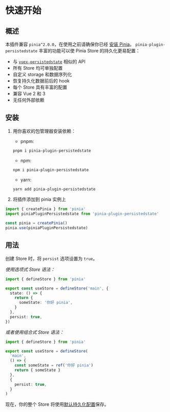 # 快速开始

## 概述

本插件兼容 `pinia^2.0.0`，在使用之前请确保你已经 [安装 Pinia](https://pinia.vuejs.org/zh/getting-started.html)。 `pinia-plugin-persistedstate` 丰富的功能可以使 Pinia Store 的持久化更易配置：

-   与 [`vuex-persistedstate`](https://github.com/robinvdvleuten/vuex-persistedstate) 相似的 API
-   所有 Store 均可单独配置
-   自定义 storage 和数据序列化
-   恢复持久化数据前后的 hook
-   每个 Store 具有丰富的配置
-   兼容 Vue 2 和 3
-   无任何外部依赖

## 安装

1. 用你喜欢的包管理器安装依赖：

    - pnpm:

    ```sh
    pnpm i pinia-plugin-persistedstate
    ```

    - npm:

    ```sh
    npm i pinia-plugin-persistedstate
    ```

    - yarn:

    ```sh
    yarn add pinia-plugin-persistedstate
    ```

2. 将插件添加到 pinia 实例上

```ts
import { createPinia } from 'pinia'
import piniaPluginPersistedstate from 'pinia-plugin-persistedstate'

const pinia = createPinia()
pinia.use(piniaPluginPersistedstate)
```

## 用法

创建 Store 时，将 `persist` 选项设置为 `true`。

_使用选项式 Store 语法：_

```ts
import { defineStore } from 'pinia'

export const useStore = defineStore('main', {
  state: () => {
    return {
      someState: '你好 pinia',
    }
  },
  persist: true,
})
```

_或者使用组合式 Store 语法：_

```ts
import { defineStore } from 'pinia'

export const useStore = defineStore(
  'main',
  () => {
    const someState = ref('你好 pinia')
    return { someState }
  },
  {
    persist: true,
  }
)
```

现在，你的整个 Store 将使用[默认持久化配置](/zh/guide/config)保存。
